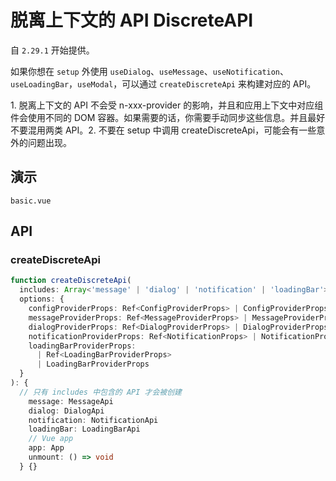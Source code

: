 # 脱离上下文的 API DiscreteAPI

自 `2.29.1` 开始提供。

如果你想在 `setup` 外使用 `useDialog`、`useMessage`、`useNotification`、`useLoadingBar`，`useModal`，可以通过 `createDiscreteApi` 来构建对应的 API。

<n-alert title="注意" type="warning" :bordered="false">
  1. 脱离上下文的 API 不会受 <n-text code>n-xxx-provider</n-text> 的影响，并且和应用上下文中对应组件会使用不同的 DOM 容器。如果需要的话，你需要手动同步这些信息。并且最好不要混用两类 API。2. 不要在 <n-text code>setup</n-text> 中调用 <n-text code>createDiscreteApi</n-text>，可能会有一些意外的问题出现。
</n-alert>

## 演示

```demo
basic.vue
```

## API

### createDiscreteApi

```ts
function createDiscreteApi(
  includes: Array<'message' | 'dialog' | 'notification' | 'loadingBar'>,
  options: {
    configProviderProps: Ref<ConfigProviderProps> | ConfigProviderProps
    messageProviderProps: Ref<MessageProviderProps> | MessageProviderProps
    dialogProviderProps: Ref<DialogProviderProps> | DialogProviderProps
    notificationProviderProps: Ref<NotificationProps> | NotificationProps
    loadingBarProviderProps:
      | Ref<LoadingBarProviderProps>
      | LoadingBarProviderProps
  }
): {
  // 只有 includes 中包含的 API 才会被创建
    message: MessageApi
    dialog: DialogApi
    notification: NotificationApi
    loadingBar: LoadingBarApi
    // Vue app
    app: App
    unmount: () => void
  } {}
```
